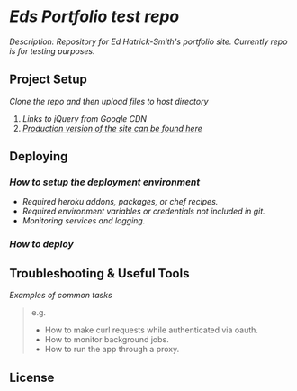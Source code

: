 # _Eds Portfolio test repo_

_Description: Repository for Ed Hatrick-Smith's portfolio site. Currently repo is for testing purposes._

## Project Setup

_Clone the repo and then upload files to host directory_ 

1. _Links to jQuery from Google CDN_
2. _<a href="http://ed-hatrick-smith.com">Production version of the site can be found here</a>_

## Deploying

### _How to setup the deployment environment_

- _Required heroku addons, packages, or chef recipes._
- _Required environment variables or credentials not included in git._
- _Monitoring services and logging._

### _How to deploy_

## Troubleshooting & Useful Tools

_Examples of common tasks_

> e.g.
> 
> - How to make curl requests while authenticated via oauth.
> - How to monitor background jobs.
> - How to run the app through a proxy.

## License
